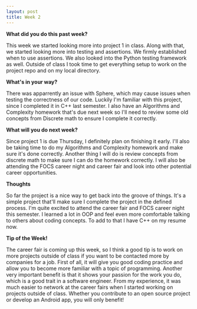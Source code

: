```yaml
---
layout: post
title: Week 2
---
```


<b>What did you do this past week?</b>

This week we started looking more into project 1 in class. Along with that, we started looking more into testing and assertions. We firmly established when to use assertions. We also looked into the Python testing framework as well. Outside of class I took time to get everything setup to work on the project repo and on my local directory.

<b>What's in your way?</b>

There was apparrently an issue with Sphere, which may cause issues when testing the correctness of our code. Luckily I'm familiar with this project, since I completed it in C++ last semester. I also have an Algorithms and Complexity homework that's due next week so I'll need to review some old concepts from Discrete math to ensure I complete it correctly.

<b>What will you do next week?</b>

Since project 1 is due Thursday, I definitely plan on finishing it early. I'll also be taking time to do my Algorithms and Complexity homework and make sure it's done correctly. Another thing I will do is review concepts from discrete math to make sure I can do the homework correctly. I will also be attending the FOCS career night and career fair and look into other potential career opportunities.

<b>Thoughts</b>

So far the project is a nice way to get back into the groove of things. It's a simple project that'll make sure I complete the project in the defined process. I'm quite excited to attend the career fair and FOCS career night this semester. I learned a lot in OOP and feel even more comfortable talking to others about coding concepts. To add to that I have C++ on my resume now.

<b>Tip of the Week!</b>

The career fair is coming up this week, so I think a good tip is to work on more projects outside of class if you want to be contacted more by companies for a job. First of all, it will give you good coding practice and allow you to become more familiar with a topic of programming. Another very important benefit is that it shows your passion for the work you do, which is a good trait in a software engineer. From my experience, it was much easier to network at the career fairs when I started working on projects outside of class. Whether you contribute to an open source project or develop an Android app, you will only benefit!
